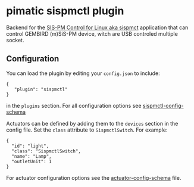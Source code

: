 pimatic sispmctl plugin
=======================
Backend for the [SIS-PM Control for Linux aka sispmct](http://sispmctl.sourceforge.net/) 
application that can control GEMBIRD (m)SiS-PM device, witch are USB controled multiple socket.

Configuration
-------------
You can load the plugin by editing your `config.json` to include:

    { 
       "plugin": "sispmctl"
    }

in the `plugins` section. For all configuration options see 
[sispmctl-config-schema](sispmctl-config-schema.html)

Actuators can be defined by adding them to the `devices` section in the config file.
Set the `class` attribute to `SispmctlSwitch`. For example:

    { 
      "id": "light",
      "class": "SispmctlSwitch", 
      "name": "Lamp",
      "outletUnit": 1 
    }

For actuator configuration options see the [actuator-config-schema](actuator-config-schema.html) file.